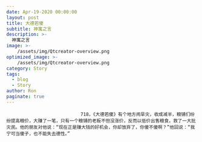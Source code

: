 ```yaml
---
date: Apr-19-2020 00:00:00
layout: post
title: 大德若傻
subtitle: 神寓之言
description: >-
  神寓之言
image: >-
    /assets/img/Qtcreator-overview.png
optimized_image: >-
    /assets/img/Qtcreator-overview.png
category: Story
tags:
  - blog
  - Story
author: Ron
paginate: true
---
```


							　　718，《大德若傻》有个地方闹旱灾，收成减半，粮铺们纷纷提高粮价，大赚了一笔，只有一个粮铺的老板不但没涨价，反而以低价出售粮食，救了一大批灾民。他的朋友对他说：“现在正是赚大钱的好机会，你却放弃了，你傻不傻啊？”他回说：“我宁可当傻子，也不能失去德性。”
							
							
						
